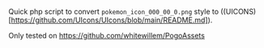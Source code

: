 Quick php script to convert `pokemon_icon_000_00_0.png` style to ((UICONS)[https://github.com/UIcons/UIcons/blob/main/README.md]).

Only tested on https://github.com/whitewillem/PogoAssets
